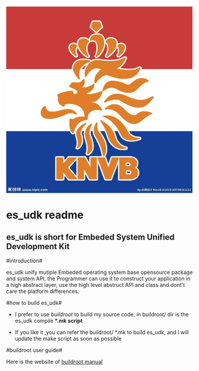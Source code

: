 ![logo](https://github.com/zczjx/es_udk/blob/master/logo.jpg)

es_udk readme
=========================

es_udk is short for Embeded System Unified Development Kit
-------------------------------------------------------------
#introduction#

es_udk unify mutiple Embeded operating system base opensource package and system
API, the Programmer can use it to construct your application in a high abstract
layer, use the high level abstruct API and class and dont't care the platform 
differences.

#how to build es_udk#

- I prefer to use *buildroot* to build my source code,
in buildroot/ dir is the es_udk compile **\*.mk script**

- If you like it ,you can refer the buildroot/ \*.mk to build
es_udk, and I will update the make script as soon as possible

#buildroot user guide#

Here is the website of
[buildroot manual](https://buildroot.org/downloads/manual/manual.html "buildroot official")




